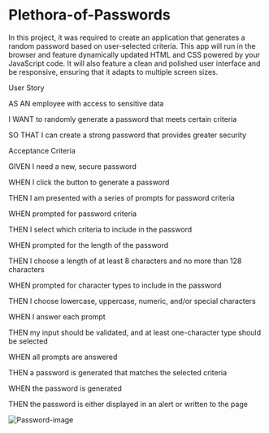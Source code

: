 # Plethora-of-Passwords

In this project, it  was required to create an application that generates a random password based on user-selected criteria. This app will run in the browser and feature dynamically updated HTML and CSS powered by your JavaScript code. It will also feature a clean and polished user interface and be responsive, ensuring that it adapts to multiple screen sizes.




User Story

AS AN employee with access to sensitive data

I WANT to randomly generate a password that meets certain criteria

SO THAT I can create a strong password that provides greater security




Acceptance Criteria

GIVEN I need a new, secure password

WHEN I click the button to generate a password

THEN I am presented with a series of prompts for password criteria

WHEN prompted for password criteria

THEN I select which criteria to include in the password

WHEN prompted for the length of the password

THEN I choose a length of at least 8 characters and no more than 128 characters

WHEN prompted for character types to include in the password

THEN I choose lowercase, uppercase, numeric, and/or special characters

WHEN I answer each prompt

THEN my input should be validated, and at least one-character type should be selected

WHEN all prompts are answered

THEN a password is generated that matches the selected criteria

WHEN the password is generated

THEN the password is either displayed in an alert or written to the page



![Password-image](https://user-images.githubusercontent.com/67169488/87974832-47fbb100-ca90-11ea-8489-41de602a9018.png)
